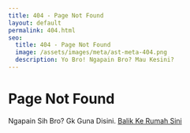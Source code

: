 ```yaml
---
title: 404 - Page Not Found
layout: default
permalink: 404.html
seo:
  title: 404 - Page Not Found
  image: /assets/images/meta/ast-meta-404.png
  description: Yo Bro! Ngapain Bro? Mau Kesini?
---
```


# Page Not Found

Ngapain Sih Bro? Gk Guna Disini. [Balik Ke Rumah Sini](https://astory.palpale.xyz)
